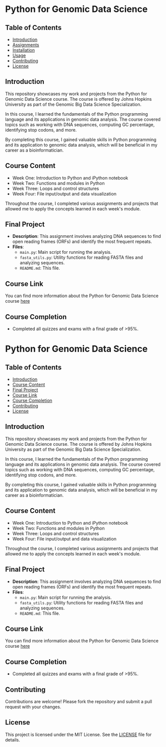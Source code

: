 # Python for Genomic Data Science


## Table of Contents

- [Introduction](#introduction)
- [Assignments](#assignments)
- [Installation](#installation)
- [Usage](#usage)
- [Contributing](#contributing)
- [License](#license)


## Introduction

This repository showcases my work and projects from the Python for Genomic Data Science course. The course is offered by Johns Hopkins University as part of the Genomic Big Data Science Specialization.

In this course, I learned the fundamentals of the Python programming language and its applications in genomic data analysis. The course covered topics such as working with DNA sequences, computing GC percentage, identifying stop codons, and more.

By completing this course, I gained valuable skills in Python programming and its application to genomic data analysis, which will be beneficial in my career as a bioinformatician.

## Course Content

- Week One: Introduction to Python and iPython notebook
- Week Two: Functions and modules in Python
- Week Three: Loops and control structures
- Week Four: File input/output and data visualization

Throughout the course, I completed various assignments and projects that allowed me to apply the concepts learned in each week's module.

## Final Project

- **Description**: This assignment involves analyzing DNA sequences to find open reading frames (ORFs) and identify the most frequent repeats.
- **Files**:
  - `main.py`: Main script for running the analysis.
  - `fasta_utils.py`: Utility functions for reading FASTA files and analyzing sequences.
  - `README.md`: This file.

## Course Link

You can find more information about the Python for Genomic Data Science course [here](https://www.coursera.org/learn/python-genomic-data-science)

## Course Completion

- Completed all quizzes and exams with a final grade of >95%.


# Python for Genomic Data Science

## Table of Contents

- [Introduction](#introduction)
- [Course Content](#course-content)
- [Final Project](#final-project)
- [Course Link](#course-link)
- [Course Completion](#course-completion)
- [Contributing](#contributing)
- [License](#license)

## Introduction

This repository showcases my work and projects from the Python for Genomic Data Science course. The course is offered by Johns Hopkins University as part of the Genomic Big Data Science Specialization.

In this course, I learned the fundamentals of the Python programming language and its applications in genomic data analysis. The course covered topics such as working with DNA sequences, computing GC percentage, identifying stop codons, and more.

By completing this course, I gained valuable skills in Python programming and its application to genomic data analysis, which will be beneficial in my career as a bioinformatician.

## Course Content

- Week One: Introduction to Python and iPython notebook
- Week Two: Functions and modules in Python
- Week Three: Loops and control structures
- Week Four: File input/output and data visualization

Throughout the course, I completed various assignments and projects that allowed me to apply the concepts learned in each week's module.

## Final Project

- **Description**: This assignment involves analyzing DNA sequences to find open reading frames (ORFs) and identify the most frequent repeats.
- **Files**:
  - `main.py`: Main script for running the analysis.
  - `fasta_utils.py`: Utility functions for reading FASTA files and analyzing sequences.
  - `README.md`: This file.

## Course Link

You can find more information about the Python for Genomic Data Science course [here](https://www.coursera.org/learn/python-genomic-data-science)

## Course Completion

- Completed all quizzes and exams with a final grade of >95%.

## Contributing

Contributions are welcome! Please fork the repository and submit a pull request with your changes.

## License

This project is licensed under the MIT License. See the [LICENSE](LICENSE) file for details.

